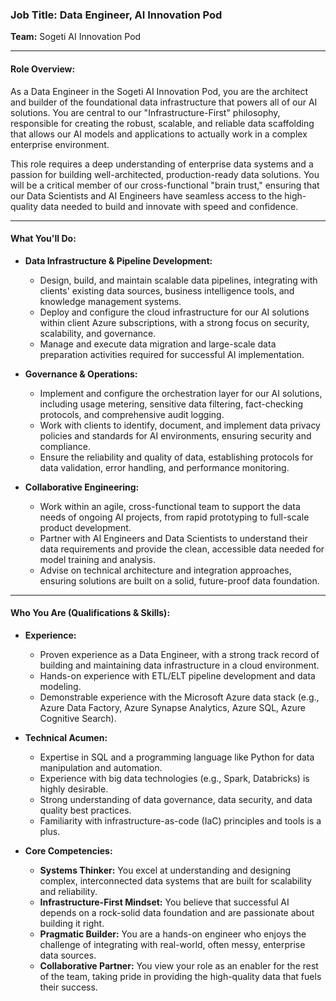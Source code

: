 ### **Job Title: Data Engineer, AI Innovation Pod**

**Team:** Sogeti AI Innovation Pod

-----

#### **Role Overview:**

As a Data Engineer in the Sogeti AI Innovation Pod, you are the architect and builder of the foundational data infrastructure that powers all of our AI solutions. You are central to our "Infrastructure-First" philosophy, responsible for creating the robust, scalable, and reliable data scaffolding that allows our AI models and applications to actually work in a complex enterprise environment.

This role requires a deep understanding of enterprise data systems and a passion for building well-architected, production-ready data solutions. You will be a critical member of our cross-functional "brain trust," ensuring that our Data Scientists and AI Engineers have seamless access to the high-quality data needed to build and innovate with speed and confidence.

-----

#### **What You'll Do:**

  * **Data Infrastructure & Pipeline Development:**

      * Design, build, and maintain scalable data pipelines, integrating with clients' existing data sources, business intelligence tools, and knowledge management systems.
      * Deploy and configure the cloud infrastructure for our AI solutions within client Azure subscriptions, with a strong focus on security, scalability, and governance.
      * Manage and execute data migration and large-scale data preparation activities required for successful AI implementation.

  * **Governance & Operations:**

      * Implement and configure the orchestration layer for our AI solutions, including usage metering, sensitive data filtering, fact-checking protocols, and comprehensive audit logging.
      * Work with clients to identify, document, and implement data privacy policies and standards for AI environments, ensuring security and compliance.
      * Ensure the reliability and quality of data, establishing protocols for data validation, error handling, and performance monitoring.

  * **Collaborative Engineering:**

      * Work within an agile, cross-functional team to support the data needs of ongoing AI projects, from rapid prototyping to full-scale product development.
      * Partner with AI Engineers and Data Scientists to understand their data requirements and provide the clean, accessible data needed for model training and analysis.
      * Advise on technical architecture and integration approaches, ensuring solutions are built on a solid, future-proof data foundation.

-----

#### **Who You Are (Qualifications & Skills):**

  * **Experience:**

      * Proven experience as a Data Engineer, with a strong track record of building and maintaining data infrastructure in a cloud environment.
      * Hands-on experience with ETL/ELT pipeline development and data modeling.
      * Demonstrable experience with the Microsoft Azure data stack (e.g., Azure Data Factory, Azure Synapse Analytics, Azure SQL, Azure Cognitive Search).

  * **Technical Acumen:**

      * Expertise in SQL and a programming language like Python for data manipulation and automation.
      * Experience with big data technologies (e.g., Spark, Databricks) is highly desirable.
      * Strong understanding of data governance, data security, and data quality best practices.
      * Familiarity with infrastructure-as-code (IaC) principles and tools is a plus.

  * **Core Competencies:**

      * **Systems Thinker:** You excel at understanding and designing complex, interconnected data systems that are built for scalability and reliability.
      * **Infrastructure-First Mindset:** You believe that successful AI depends on a rock-solid data foundation and are passionate about building it right.
      * **Pragmatic Builder:** You are a hands-on engineer who enjoys the challenge of integrating with real-world, often messy, enterprise data sources.
      * **Collaborative Partner:** You view your role as an enabler for the rest of the team, taking pride in providing the high-quality data that fuels their success.
